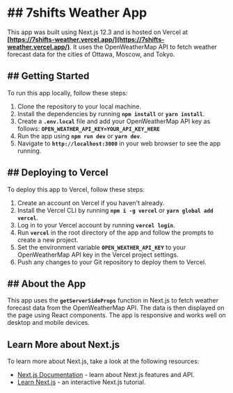 # ## **7shifts Weather App**

This app was built using Next.js 12.3 and is hosted on Vercel at **[https://7shifts-weather.vercel.app/](https://7shifts-weather.vercel.app/)**. It uses the OpenWeatherMap API to fetch weather forecast data for the cities of Ottawa, Moscow, and Tokyo.

## ## **Getting Started**

To run this app locally, follow these steps:

1. Clone the repository to your local machine.
2. Install the dependencies by running **`npm install`** or **`yarn install`**.
3. Create a **`.env.local`** file and add your OpenWeatherMap API key as follows: **`OPEN_WEATHER_API_KEY=YOUR_API_KEY_HERE`**
4. Run the app using **`npm run dev`** or **`yarn dev`**.
5. Navigate to **`http://localhost:3000`** in your web browser to see the app running.

## ## **Deploying to Vercel**

To deploy this app to Vercel, follow these steps:

1. Create an account on Vercel if you haven't already.
2. Install the Vercel CLI by running **`npm i -g vercel`** or **`yarn global add vercel`**.
3. Log in to your Vercel account by running **`vercel login`**.
4. Run **`vercel`** in the root directory of the app and follow the prompts to create a new project.
5. Set the environment variable **`OPEN_WEATHER_API_KEY`** to your OpenWeatherMap API key in the Vercel project settings.
6. Push any changes to your Git repository to deploy them to Vercel.

## ## **About the App**

This app uses the **`getServerSideProps`** function in Next.js to fetch weather forecast data from the OpenWeatherMap API. The data is then displayed on the page using React components. The app is responsive and works well on desktop and mobile devices.

## Learn More about Next.js

To learn more about Next.js, take a look at the following resources:

- [Next.js Documentation](https://nextjs.org/docs) - learn about Next.js features and API.
- [Learn Next.js](https://nextjs.org/learn) - an interactive Next.js tutorial.

